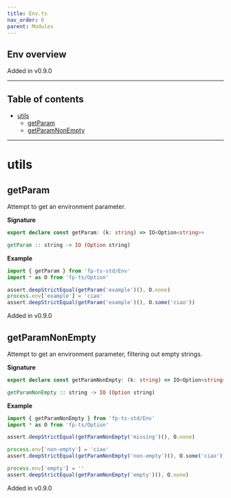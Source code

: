 ```yaml
---
title: Env.ts
nav_order: 6
parent: Modules
---
```


## Env overview

Added in v0.9.0

---

<h2 class="text-delta">Table of contents</h2>

- [utils](#utils)
  - [getParam](#getparam)
  - [getParamNonEmpty](#getparamnonempty)

---

# utils

## getParam

Attempt to get an environment parameter.

**Signature**

```ts
export declare const getParam: (k: string) => IO<Option<string>>
```

```hs
getParam :: string -> IO (Option string)
```

**Example**

```ts
import { getParam } from 'fp-ts-std/Env'
import * as O from 'fp-ts/Option'

assert.deepStrictEqual(getParam('example')(), O.none)
process.env['example'] = 'ciao'
assert.deepStrictEqual(getParam('example')(), O.some('ciao'))
```

Added in v0.9.0

## getParamNonEmpty

Attempt to get an environment parameter, filtering out empty strings.

**Signature**

```ts
export declare const getParamNonEmpty: (k: string) => IO<Option<string>>
```

```hs
getParamNonEmpty :: string -> IO (Option string)
```

**Example**

```ts
import { getParamNonEmpty } from 'fp-ts-std/Env'
import * as O from 'fp-ts/Option'

assert.deepStrictEqual(getParamNonEmpty('missing')(), O.none)

process.env['non-empty'] = 'ciao'
assert.deepStrictEqual(getParamNonEmpty('non-empty')(), O.some('ciao'))

process.env['empty'] = ''
assert.deepStrictEqual(getParamNonEmpty('empty')(), O.none)
```

Added in v0.9.0
